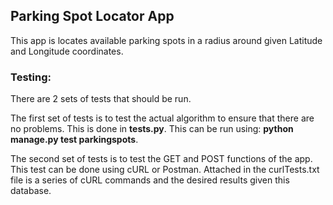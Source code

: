## Parking Spot Locator App

This app is locates available parking spots in a radius around given Latitude and Longitude coordinates.

### Testing:

There are 2 sets of tests that should be run. 

The first set of tests is to test the actual algorithm to ensure that there are no problems. This is done in **tests.py**. This can be run using: **python manage.py test parkingspots**.

The second set of tests is to test the GET and POST functions of the app. This test can be done using cURL or Postman. Attached in the curlTests.txt file is a series of cURL commands and the desired results given this database.
